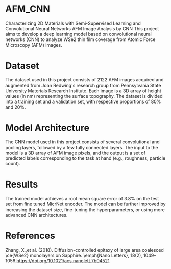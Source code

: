 # AFM_CNN
Characterizing 2D Materials with Semi-Supervised Learning and Convolutional Neural Networks
AFM Image Analysis by CNN
This project aims to develop a deep learning model based on convolutional neural networks (CNN) to analyze WSe2 thin film coverage from Atomic Force Microscopy (AFM) images.


# Dataset
The dataset used in this project consists of 2122 AFM images acquired and augmented from Joan Redwing's research group from Pennsylvania State University Materials Research Institute. Each image is a 3D array of height values (in nm) representing the surface topography. The dataset is divided into a training set and a validation set, with respective proportions of 80% and 20%.

# Model Architecture
The CNN model used in this project consists of several convolutional and pooling layers, followed by a few fully connected layers. The input to the model is a 3D array of AFM image pixels, and the output is a set of predicted labels corresponding to the task at hand (e.g., roughness, particle count).



# Results
The trained model achieves a root mean square error of 3.8% on the test set from fine tuned MicrNet encoder. The model can be further improved by increasing the dataset size, fine-tuning the hyperparameters, or using more advanced CNN architectures.

# References
Zhang, X.,et al. (2018). Diffusion-controlled epitaxy of large area coalesced \ce{WSe2} monolayers on Sapphire. \emph{Nano Letters}, 18(2), 1049–1056.https://doi.org/10.1021/acs.nanolett.7b04521
